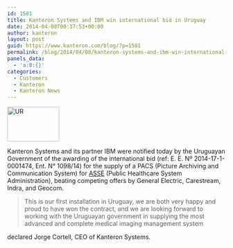 ```yaml
---
id: 1581
title: Kanteron Systems and IBM win international bid in Uruguay
date: 2014-04-08T00:37:53+00:00
author: kanteron
layout: post
guid: https://www.kanteron.com/blog/?p=1581
permalink: /blog/2014/04/08/kanteron-systems-and-ibm-win-international-bid-in-uruguay/
panels_data:
  - 'a:0:{}'
categories:
  - Customers
  - Kanteron
  - Kanteron News
---
```

<img class="aligncenter" alt="UR" src="https://upload.wikimedia.org/wikipedia/commons/thumb/f/fe/Flag_of_Uruguay.svg/120px-Flag_of_Uruguay.svg.png" width="120" height="80" />

Kanteron Systems and its partner IBM were notified today by the Uruguayan Government of the awarding of the international bid (ref: E. E. Nº 2014-17-1-0001474, Ent. N° 1098/14) for the supply of a PACS (Picture Archiving and Communication System) for <a title="https://www.asse.com.uy/" href="https://www.asse.com.uy/" target="_blank">ASSE</a> (Public Healthcare System Administration), beating competing offers by General Electric, Carestream, Indra, and Geocom.

> This is our first installation in Uruguay, we are both very happy and proud to have won the contract, and we are looking forward to working with the Uruguayan government in supplying the most advanced and complete medical imaging management system

declared Jorge Cortell, CEO of Kanteron Systems.